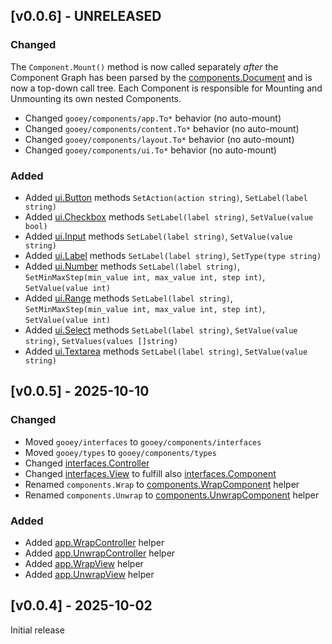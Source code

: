 
## [v0.0.6] - UNRELEASED

### Changed

The `Component.Mount()` method is now called separately *after* the Component Graph has been parsed
by the [components.Document](/components/Document.go) and is now a top-down call tree. Each Component
is responsible for Mounting and Unmounting its own nested Components.

- Changed `gooey/components/app.To*` behavior (no auto-mount)
- Changed `gooey/components/content.To*` behavior (no auto-mount)
- Changed `gooey/components/layout.To*` behavior (no auto-mount)
- Changed `gooey/components/ui.To*` behavior (no auto-mount)

### Added

- Added [ui.Button](/components/ui/Button.go) methods `SetAction(action string)`, `SetLabel(label string)`
- Added [ui.Checkbox](/components/ui/Checkbox.go) methods `SetLabel(label string)`, `SetValue(value bool)`
- Added [ui.Input](/components/ui/Input.go) methods `SetLabel(label string)`, `SetValue(value string)`
- Added [ui.Label](/components/ui/Label.go) methods `SetLabel(label string)`, `SetType(type string)`
- Added [ui.Number](/components/ui/Number.go) methods `SetLabel(label string)`, `SetMinMaxStep(min_value int, max_value int, step int)`, `SetValue(value int)`
- Added [ui.Range](/components/ui/Range.go) methods `SetLabel(label string)`, `SetMinMaxStep(min_value int, max_value int, step int)`, `SetValue(value int)`
- Added [ui.Select](/components/ui/Select.go) methods `SetLabel(label string)`, `SetValue(value string)`, `SetValues(values []string)`
- Added [ui.Textarea](/components/ui/Textarea.go) methods `SetLabel(label string)`, `SetValue(value string)`

## [v0.0.5] - 2025-10-10

### Changed

- Moved `gooey/interfaces` to `gooey/components/interfaces`
- Moved `gooey/types` to `gooey/components/types`
- Changed [interfaces.Controller](/components/interfaces/Controller.go)
- Changed [interfaces.View](/components/interfaces/View.go) to fulfill also [interfaces.Component](/components/interfaces/Component.go)
- Renamed `components.Wrap` to [components.WrapComponent](/components/WrapComponent.go) helper
- Renamed `components.Unwrap` to [components.UnwrapComponent](/components/app/UnwrapComponent.go) helper

### Added

- Added [app.WrapController](/components/app/WrapController.go) helper
- Added [app.UnwrapController](/components/app/UnwrapController.go) helper
- Added [app.WrapView](/components/app/WrapView.go) helper
- Added [app.UnwrapView](/components/app/UnwrapView.go) helper

## [v0.0.4] - 2025-10-02

Initial release
